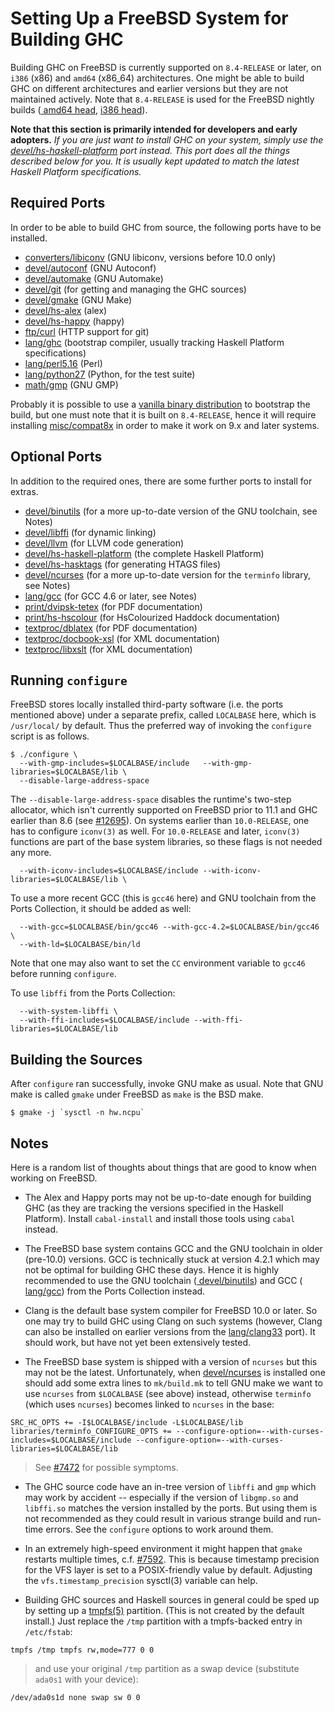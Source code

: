 # Setting Up a FreeBSD System for Building GHC



Building GHC on FreeBSD is currently supported on `8.4-RELEASE` or later, on `i386` (x86) and `amd64` (x86_64) architectures.  One might be able to build GHC on different architectures and earlier versions but they are not maintained actively.  Note that `8.4-RELEASE` is used for the FreeBSD nightly builds ([ amd64 head](http://haskell.inf.elte.hu/builders/freebsd-amd64-head/), [ i386 head](http://haskell.inf.elte.hu/builders/freebsd-i386-head/)).



**Note that this section is primarily intended for developers and early adopters.**  *If you are just want to install GHC on your system, simply use the [ devel/hs-haskell-platform](http://www.freshports.org/devel/hs-haskell-platform) port instead.  This port does all the things described below for you.  It is usually kept updated to match the latest Haskell Platform specifications.*


## Required Ports


In order to be able to build GHC from source, the following ports have to be installed.

- [ converters/libiconv](http://www.freshports.org/converters/libiconv/) (GNU libiconv, versions before 10.0 only)
- [ devel/autoconf](http://www.freshports.org/devel/autoconf) (GNU Autoconf)
- [ devel/automake](http://www.freshports.org/devel/automake) (GNU Automake)
- [ devel/git](http://www.freshports.org/devel/git) (for getting and managing the GHC sources)
- [ devel/gmake](http://www.freshports.org/devel/gmake) (GNU Make)
- [ devel/hs-alex](http://www.freshports.org/devel/hs-alex) (alex)
- [ devel/hs-happy](http://www.freshports.org/devel/hs-happy) (happy)
- [ ftp/curl](http://www.freshports.org/ftp/curl) (HTTP support for git)
- [ lang/ghc](http://www.freshports.org/lang/ghc) (bootstrap compiler, usually tracking Haskell Platform specifications)
- [ lang/perl5.16](http://www.freshports.org/lang/perl5.16) (Perl)
- [ lang/python27](http://www.freshports.org/lang/python27) (Python, for the test suite)
- [ math/gmp](http://www.freshports.org/math/gmp) (GNU GMP)


Probably it is possible to use a [vanilla binary distribution](http://www.haskell.org/ghc/download_ghc_7_6_3#freebsd) to bootstrap the build, but one must note that it is built on `8.4-RELEASE`, hence it will require installing [ misc/compat8x](http://www.freshports.org/misc/compat8x) in order to make it work on 9.x and later systems.

## Optional Ports


In addition to the required ones, there are some further ports to install for extras.

- [ devel/binutils](http://www.freshports.org/devel/binutils) (for a more up-to-date version of the GNU toolchain, see Notes)
- [ devel/libffi](http://www.freshports.org/devel/libffi) (for dynamic linking)
- [ devel/llvm](http://www.freshports.org/devel/llvm) (for LLVM code generation)
- [ devel/hs-haskell-platform](http://www.freshports.org/devel/hs-haskell-platform) (the complete Haskell Platform)
- [ devel/hs-hasktags](http://www.freshports.org/devel/hs-hasktags) (for generating HTAGS files)
- [ devel/ncurses](http://www.freshports.org/devel/ncurses) (for a more up-to-date version for the `terminfo` library, see Notes)
- [ lang/gcc](http://www.freshports.org/lang/gcc) (for GCC 4.6 or later, see Notes)
- [ print/dvipsk-tetex](http://www.freshports.org/print/dvipsk-tetex) (for PDF documentation)
- [ print/hs-hscolour](http://www.freshports.org/print/hs-hscolour) (for HsColourized Haddock documentation)
- [ textproc/dblatex](http://www.freshports.org/textproc/dblatex) (for PDF documentation)
- [ textproc/docbook-xsl](http://www.freshports.org/textproc/docbook-xsl) (for XML documentation)
- [ textproc/libxslt](http://www.freshports.org/textproc/libxslt) (for XML documentation)

## Running `configure`


FreeBSD stores locally installed third-party software (i.e. the ports mentioned above) under a separate prefix, called `LOCALBASE` here, which is `/usr/local/` by default.  Thus the preferred way of invoking the `configure` script is as follows.

```wiki
$ ./configure \
  --with-gmp-includes=$LOCALBASE/include   --with-gmp-libraries=$LOCALBASE/lib \
  --disable-large-address-space
```


The `--disable-large-address-space` disables the runtime's two-step allocator, which isn't currently supported on FreeBSD prior to 11.1 and GHC earlier than 8.6 (see [\#12695](https://gitlab.haskell.org//ghc/ghc/issues/12695)).
On systems earlier than `10.0-RELEASE`, one has to configure `iconv(3)` as well.  For `10.0-RELEASE` and later, `iconv(3)` functions are part of the base system libraries, so these flags is not needed any more.

```wiki
  --with-iconv-includes=$LOCALBASE/include --with-iconv-libraries=$LOCALBASE/lib \
```


To use a more recent GCC (this is `gcc46` here) and GNU toolchain from the Ports Collection, it should be added as well:

```wiki
  --with-gcc=$LOCALBASE/bin/gcc46 --with-gcc-4.2=$LOCALBASE/bin/gcc46 \
  --with-ld=$LOCALBASE/bin/ld
```


Note that one may also want to set the `CC` environment variable to `gcc46` before running `configure`.


To use `libffi` from the Ports Collection:

```wiki
  --with-system-libffi \
  --with-ffi-includes=$LOCALBASE/include --with-ffi-libraries=$LOCALBASE/lib
```

## Building the Sources


After `configure` ran successfully, invoke GNU make as usual.  Note that GNU make is called `gmake` under FreeBSD as `make` is the BSD make.

```wiki
$ gmake -j `sysctl -n hw.ncpu`
```

## Notes


Here is a random list of thoughts about things that are good to know when working on FreeBSD.

- The Alex and Happy ports may not be up-to-date enough for building GHC (as they are tracking the versions specified in the Haskell Platform).  Install `cabal-install` and install those tools using `cabal` instead.

- The FreeBSD base system contains GCC and the GNU toolchain in older (pre-10.0) versions.  GCC is technically stuck at version 4.2.1 which may not be optimal for building GHC these days.  Hence it is highly recommended to use the GNU toolchain ([ devel/binutils](http://www.freshports.org/devel/binutils)) and GCC ([ lang/gcc](http://www.freshports.org/lang/gcc)) from the Ports Collection instead.

- Clang is the default base system compiler for FreeBSD 10.0 or later.  So one may try to build GHC using Clang on such systems (however, Clang can also be installed on earlier versions from the [ lang/clang33](http://www.freshports.org/lang/clang33) port).  It should work, but have not yet been extensively tested.

- The FreeBSD base system is shipped with a version of `ncurses` but this may not be the latest.  Unfortunately, when [ devel/ncurses](http://www.freshports.org/devel/ncurses) is installed one should add some extra lines to `mk/build.mk` to tell GNU make we want to use `ncurses` from `$LOCALBASE` (see above) instead, otherwise `terminfo` (which uses `ncurses`) becomes linked to `ncurses` in the base:

```wiki
SRC_HC_OPTS += -I$LOCALBASE/include -L$LOCALBASE/lib
libraries/terminfo_CONFIGURE_OPTS += --configure-option=--with-curses-includes=$LOCALBASE/include --configure-option=--with-curses-libraries=$LOCALBASE/lib
```

>
>
> See [\#7472](https://gitlab.haskell.org//ghc/ghc/issues/7472) for possible symptoms.
>
>

- The GHC source code have an in-tree version of `libffi` and `gmp` which may work by accident -- especially if the version of `libgmp.so` and `libffi.so` matches the version installed by the ports.  But using them is not recommended as they could result in various strange build and run-time errors.  See the `configure` options to work around them.

- In an extremely high-speed environment it might happen that `gmake` restarts multiple times, c.f. [\#7592](https://gitlab.haskell.org//ghc/ghc/issues/7592).  This is because timestamp precision for the VFS layer is set to a POSIX-friendly value by default. Adjusting the `vfs.timestamp_precision` sysctl(3) variable can help.

- Building GHC sources and Haskell sources in general could be sped up by setting up a [ tmpfs(5)](http://www.freebsd.org/cgi/man.cgi?query=tmpfs&apropos=0&sektion=0&manpath=FreeBSD+9.1-stable&arch=default&format=html) partition.  (This is not created by the default install.)  Just replace the `/tmp` partition with a tmpfs-backed entry in `/etc/fstab`:

```wiki
tmpfs /tmp tmpfs rw,mode=777 0 0
```

>
>
> and use your original `/tmp` partition as a swap device (substitute `ada0s1` with your device):
>
>

```wiki
/dev/ada0s1d none swap sw 0 0
```